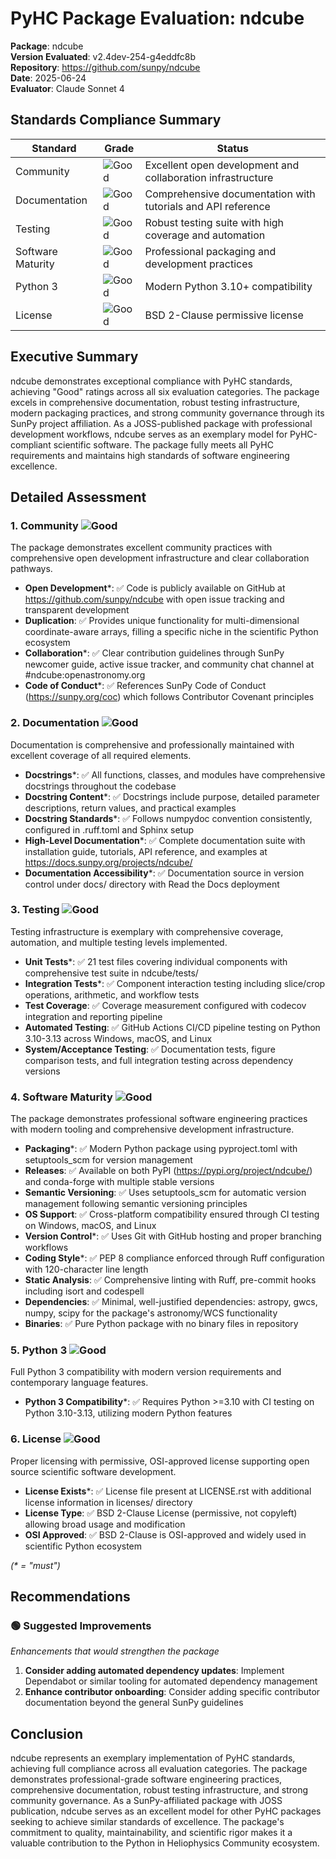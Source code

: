 # PyHC Package Evaluation: ndcube

**Package**: ndcube  
**Version Evaluated**: v2.4dev-254-g4eddfc8b  
**Repository**: https://github.com/sunpy/ndcube  
**Date**: 2025-06-24  
**Evaluator**: Claude Sonnet 4  

## Standards Compliance Summary

| Standard | Grade | Status |
|----------|-------|--------|
| Community | ![Good](https://img.shields.io/badge/Good-brightgreen.svg) | Excellent open development and collaboration infrastructure |
| Documentation | ![Good](https://img.shields.io/badge/Good-brightgreen.svg) | Comprehensive documentation with tutorials and API reference |
| Testing | ![Good](https://img.shields.io/badge/Good-brightgreen.svg) | Robust testing suite with high coverage and automation |
| Software Maturity | ![Good](https://img.shields.io/badge/Good-brightgreen.svg) | Professional packaging and development practices |
| Python 3 | ![Good](https://img.shields.io/badge/Good-brightgreen.svg) | Modern Python 3.10+ compatibility |
| License | ![Good](https://img.shields.io/badge/Good-brightgreen.svg) | BSD 2-Clause permissive license |

## Executive Summary

ndcube demonstrates exceptional compliance with PyHC standards, achieving "Good" ratings across all six evaluation categories. The package excels in comprehensive documentation, robust testing infrastructure, modern packaging practices, and strong community governance through its SunPy project affiliation. As a JOSS-published package with professional development workflows, ndcube serves as an exemplary model for PyHC-compliant scientific software. The package fully meets all PyHC requirements and maintains high standards of software engineering excellence.

## Detailed Assessment

### 1. Community ![Good](https://img.shields.io/badge/Good-brightgreen.svg)

The package demonstrates excellent community practices with comprehensive open development infrastructure and clear collaboration pathways.

- **Open Development**\*: ✅ Code is publicly available on GitHub at https://github.com/sunpy/ndcube with open issue tracking and transparent development
- **Duplication**: ✅ Provides unique functionality for multi-dimensional coordinate-aware arrays, filling a specific niche in the scientific Python ecosystem
- **Collaboration**\*: ✅ Clear contribution guidelines through SunPy newcomer guide, active issue tracker, and community chat channel at #ndcube:openastronomy.org
- **Code of Conduct**\*: ✅ References SunPy Code of Conduct (https://sunpy.org/coc) which follows Contributor Covenant principles

### 2. Documentation ![Good](https://img.shields.io/badge/Good-brightgreen.svg)

Documentation is comprehensive and professionally maintained with excellent coverage of all required elements.

- **Docstrings**\*: ✅ All functions, classes, and modules have comprehensive docstrings throughout the codebase
- **Docstring Content**\*: ✅ Docstrings include purpose, detailed parameter descriptions, return values, and practical examples
- **Docstring Standards**\*: ✅ Follows numpydoc convention consistently, configured in .ruff.toml and Sphinx setup
- **High-Level Documentation**\*: ✅ Complete documentation suite with installation guide, tutorials, API reference, and examples at https://docs.sunpy.org/projects/ndcube/
- **Documentation Accessibility**\*: ✅ Documentation source in version control under docs/ directory with Read the Docs deployment

### 3. Testing ![Good](https://img.shields.io/badge/Good-brightgreen.svg)

Testing infrastructure is exemplary with comprehensive coverage, automation, and multiple testing levels implemented.

- **Unit Tests**\*: ✅ 21 test files covering individual components with comprehensive test suite in ndcube/tests/
- **Integration Tests**\*: ✅ Component interaction testing including slice/crop operations, arithmetic, and workflow tests
- **Test Coverage**: ✅ Coverage measurement configured with codecov integration and reporting pipeline
- **Automated Testing**: ✅ GitHub Actions CI/CD pipeline testing on Python 3.10-3.13 across Windows, macOS, and Linux
- **System/Acceptance Testing**: ✅ Documentation tests, figure comparison tests, and full integration testing across dependency versions

### 4. Software Maturity ![Good](https://img.shields.io/badge/Good-brightgreen.svg)

The package demonstrates professional software engineering practices with modern tooling and comprehensive development infrastructure.

- **Packaging**\*: ✅ Modern Python package using pyproject.toml with setuptools_scm for version management
- **Releases**: ✅ Available on both PyPI (https://pypi.org/project/ndcube/) and conda-forge with multiple stable versions
- **Semantic Versioning**: ✅ Uses setuptools_scm for automatic version management following semantic versioning principles
- **OS Support**: ✅ Cross-platform compatibility ensured through CI testing on Windows, macOS, and Linux
- **Version Control**\*: ✅ Uses Git with GitHub hosting and proper branching workflows
- **Coding Style**\*: ✅ PEP 8 compliance enforced through Ruff configuration with 120-character line length
- **Static Analysis**: ✅ Comprehensive linting with Ruff, pre-commit hooks including isort and codespell
- **Dependencies**: ✅ Minimal, well-justified dependencies: astropy, gwcs, numpy, scipy for the package's astronomy/WCS functionality
- **Binaries**: ✅ Pure Python package with no binary files in repository

### 5. Python 3 ![Good](https://img.shields.io/badge/Good-brightgreen.svg)

Full Python 3 compatibility with modern version requirements and contemporary language features.

- **Python 3 Compatibility**\*: ✅ Requires Python >=3.10 with CI testing on Python 3.10-3.13, utilizing modern Python features

### 6. License ![Good](https://img.shields.io/badge/Good-brightgreen.svg)

Proper licensing with permissive, OSI-approved license supporting open source scientific software development.

- **License Exists**\*: ✅ License file present at LICENSE.rst with additional license information in licenses/ directory
- **License Type**: ✅ BSD 2-Clause License (permissive, not copyleft) allowing broad usage and modification
- **OSI Approved**: ✅ BSD 2-Clause is OSI-approved and widely used in scientific Python ecosystem

*(\* = "must")*

## Recommendations

### 🟢 Suggested Improvements
*Enhancements that would strengthen the package*

1. **Consider adding automated dependency updates**: Implement Dependabot or similar tooling for automated dependency management
2. **Enhance contributor onboarding**: Consider adding specific contributor documentation beyond the general SunPy guidelines

## Conclusion

ndcube represents an exemplary implementation of PyHC standards, achieving full compliance across all evaluation categories. The package demonstrates professional-grade software engineering practices, comprehensive documentation, robust testing infrastructure, and strong community governance. As a SunPy-affiliated package with JOSS publication, ndcube serves as an excellent model for other PyHC packages seeking to achieve similar standards of excellence. The package's commitment to quality, maintainability, and scientific rigor makes it a valuable contribution to the Python in Heliophysics Community ecosystem.